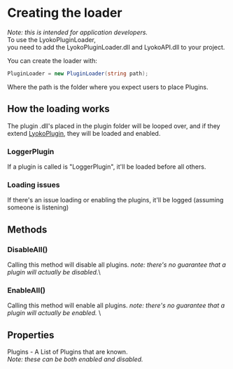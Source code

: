 # Creating the loader

_Note: this is intended for application developers._\
&#x20;To use the LyokoPluginLoader, \
&#x20;you need to add the LyokoPluginLoader.dll and LyokoAPI.dll to your project.

You can create the loader with:

```csharp
PluginLoader = new PluginLoader(string path);
```

Where the path is the folder where you expect users to place Plugins.

## How the loading works

The plugin .dll's placed in the plugin folder will be looped over, and if they extend [LyokoPlugin](../lyokoplugin/introduction.md), they will be loaded and enabled.

### LoggerPlugin

If a plugin is called is "LoggerPlugin", it'll be loaded before all others.

### Loading issues

If there's an issue loading or enabling the plugins, it'll be logged (assuming someone is listening)

## Methods

### DisableAll()

Calling this method will disable all plugins. _note: there's no guarantee that a plugin will actually be disabled._\


### EnableAll()

Calling this method will enable all plugins. _note: there's no guarantee that a plugin will actually be enabled._ \


## Properties

Plugins - A List of Plugins that are known.\
&#x20;_Note: these can be both enabled and disabled._

